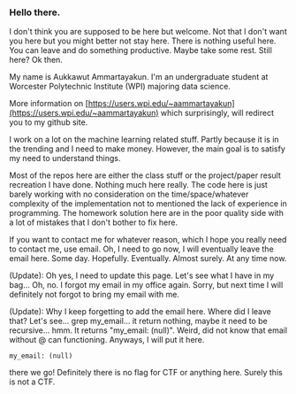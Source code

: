 ### Hello there. 

I don't think you are supposed to be here but welcome. Not that I don't want you here but you might better not stay here. There is nothing useful here. You can leave and do something productive. Maybe take some rest. Still here? Ok then.

My name is Aukkawut Ammartayakun. I'm an undergraduate student at Worcester Polytechnic Institute (WPI) majoring data science.

More information on [https://users.wpi.edu/~aammartayakun](https://users.wpi.edu/~aammartayakun) which surprisingly, will redirect you to my github site. 

I work on a lot on the machine learning related stuff. Partly because it is in the trending and I need to make money. However, the main goal is to satisfy my need to understand things. 

Most of the repos here are either the class stuff or the project/paper result recreation I have done. Nothing much here really. The code here is just barely working with no consideration on the time/space/whatever complexity of the implementation not to mentioned the lack of experience in programming. The homework solution here are in the poor quality side with a lot of mistakes that I don't bother to fix here.

If you want to contact me for whatever reason, which I hope you really need to contact me, use email. Oh, I need to go now, I will eventually leave the email here. Some day. Hopefully. Eventually. Almost surely. At any time now. 

(Update): Oh yes, I need to update this page. Let's see what I have in my bag... Oh, no. I forgot my email in my office again. Sorry, but next time I will definitely not forgot to bring my email with me.

(Update): Why I keep forgetting to add the email here. Where did I leave that? Let's see... grep my_email... it return nothing, maybe it need to be recursive... hmm. It returns "my_email: (null)". Weird, did not know that email without @ can functioning. Anyways, I will put it here.

`my_email: (null)`
                                                   
there we go! Definitely there is no flag for CTF or anything here. Surely this is not a CTF.

